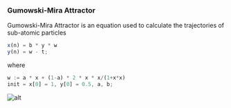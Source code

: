 ### Gumowski-Mira Attractor

  Gumowski-Mira Attractor is an equation used to calculate the trajectories of sub-atomic particles
 
```js
x(n) = b * y * w
y(n) = w - t;
```

where 

```js
w := a * x + (1-a) * 2 * x * x/(1+x*x)
init = x[0] = 1, y[0] = 0.5, a, b;
```

![alt][logo]

[logo]: /(2d)%20Gumowski-Mira%20Attractor/sample.gif ""

